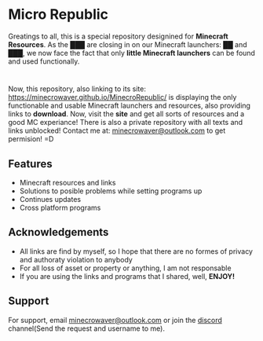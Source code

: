 
# Micro Republic

Greatings to all, this is a special repository designined for **Minecraft** **Resources**. As the ███ are closing in on our Minecraft launchers: ██ and ███, we now face the fact that only **little Minecraft launchers** can be found and used functionally. 
#
Now, this repository, also linking to its site: https://minecrowaver.github.io/MinecroRepublic/ is displaying the only functionable and usable Minecraft launchers and resources, also providing links to **download**. Now, visit the **site** and get all sorts of resources and a good MC experiance! There is also a private repository with all texts and links unblocked! Contact me at: minecrowaver@outlook.com to get permision! =D

## Features

- Minecraft resources and links
- Solutions to posible problems while setting programs up
- Continues updates
- Cross platform programs

## Acknowledgements

- All links are find by myself, so I hope that there are no formes of privacy and authoraty violation to anybody
- For all loss of asset or property or anything, I am not responsable
- If you are using the links and programs that I shared, well, **ENJOY!**
## Support

For support, email minecrowaver@outlook.com or join the [discord](https://www.discord.com) channel(Send the request and username to me).


